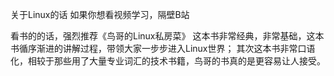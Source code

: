 关于Linux的话 如果你想看视频学习，隔壁B站

看书的的话，强烈推荐《鸟哥的Linux私房菜》
这本书非常经典，非常基础，这本书循序渐进的讲解过程，带领大家一步步进入Linux世界；
其次这本书非常口语化，相较于那些用了大量专业词汇的技术书籍，鸟哥的书真的是更容易让人接受。




